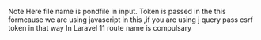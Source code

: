 Note Here file name is pondfile in input.
Token is passed in the this formcause we are using javascript in this ,if you are using j query pass csrf token in that way
In Laravel 11 route name is compulsary
